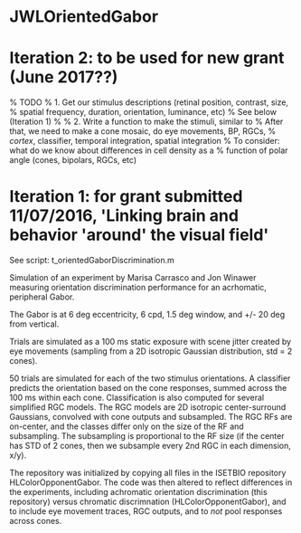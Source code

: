 # JWLOrientedGabor


# Iteration 2: to be used for new grant (June 2017??)
% TODO 
%  1. Get our stimulus descriptions (retinal position, contrast, size,
%           spatial frequency, duration, orientation, luminance, etc)
%  See below (Iteration 1)
%
%  2. Write a function to make the stimuli, similar to <vaStimuli>
%  After that, we need to make a cone mosaic, do eye movements, BP, RGCs,
%       *cortex*, classifier, temporal integration, spatial integration
% To consider: what do we know about differences in cell density as a
%   function of polar angle (cones, bipolars, RGCs, etc)

# Iteration 1: for grant submitted 11/07/2016, 'Linking brain and behavior 'around' the visual field'

See script: t_orientedGaborDiscrimination.m

Simulation of an experiment by Marisa Carrasco and Jon Winawer measuring orientation discrimination performance for an acrhomatic, peripheral  Gabor. 

The Gabor is at 6 deg eccentricity, 6 cpd, 1.5 deg window, and +/- 20 deg from vertical. 

Trials are simulated as a 100 ms static exposure with scene jitter created by eye movements (sampling from a 2D isotropic Gaussian distribution, std = 2 cones).

50 trials are simulated for each of the two stimulus orientations. A classifier predicts the orientation based on the cone responses, summed across the 100 ms within each cone. Classification is also computed for several simplified RGC models. The RGC models are 2D isotropic center-surround Gaussians, convolved with cone outputs and subsampled. The RGC RFs are on-center, and the classes differ only on the size of the RF and subsampling. The subsampling is proportional to the RF size (if the center has STD of 2 cones, then we subsample every 2nd RGC in each dimension, x/y). 

The repository was initialized by copying all files in the ISETBIO repository HLColorOpponentGabor. The code was then altered to reflect differences in the experiments, including achromatic orientation discrimination (this repository) versus chromatic discrimnation (HLColorOpponentGabor), and to include eye movement traces, RGC outputs, and to *not* pool responses across cones.
